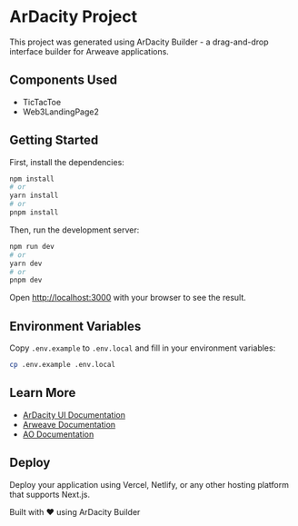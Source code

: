 # ArDacity Project

This project was generated using ArDacity Builder - a drag-and-drop interface builder for Arweave applications.

## Components Used

- TicTacToe
- Web3LandingPage2

## Getting Started

First, install the dependencies:

```bash
npm install
# or
yarn install
# or
pnpm install
```

Then, run the development server:

```bash
npm run dev
# or
yarn dev
# or
pnpm dev
```

Open [http://localhost:3000](http://localhost:3000) with your browser to see the result.

## Environment Variables

Copy `.env.example` to `.env.local` and fill in your environment variables:

```bash
cp .env.example .env.local
```

## Learn More

- [ArDacity UI Documentation](https://ardacityui.ar.io)
- [Arweave Documentation](https://docs.arweave.org/)
- [AO Documentation](https://ao.arweave.dev/)

## Deploy

Deploy your application using Vercel, Netlify, or any other hosting platform that supports Next.js.

Built with ❤️ using ArDacity Builder
